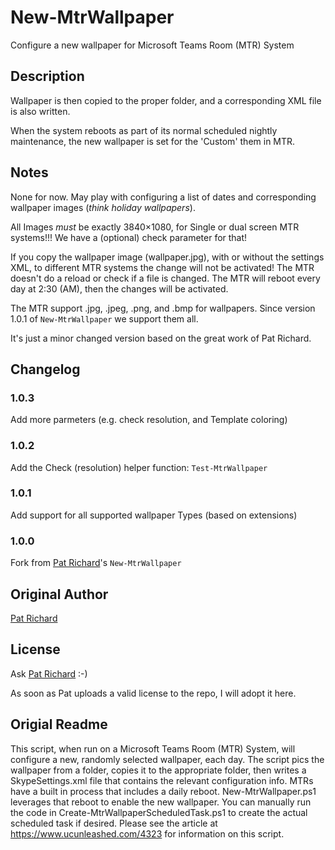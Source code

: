 # New-MtrWallpaper

Configure a new wallpaper for Microsoft Teams Room (MTR) System

## Description

Wallpaper is then copied to the proper folder, and a corresponding XML file is also written.

When the system reboots as part of its normal scheduled nightly maintenance, the new wallpaper is set for the 'Custom' them in MTR.

## Notes

None for now. May play with configuring a list of dates and corresponding wallpaper images (*think holiday wallpapers*).

All Images _must_ be exactly 3840×1080, for Single or dual screen MTR systems!!! We have a (optional) check parameter for that!

If you copy the wallpaper image (wallpaper.jpg), with or without the settings XML, to different MTR systems the change will not be activated!
The MTR doesn't do a reload or check if a file is changed.
The MTR will reboot every day at 2:30 (AM), then the changes will be activated.

The MTR support .jpg, .jpeg, .png, and .bmp for wallpapers. Since version 1.0.1 of `New-MtrWallpaper` we support them all.

It's just a minor changed version based on the great work of Pat Richard.

## Changelog

### 1.0.3

Add more parmeters (e.g. check resolution, and Template coloring)

### 1.0.2

Add the Check (resolution) helper function: `Test-MtrWallpaper`

### 1.0.1

Add support for all supported wallpaper Types (based on extensions)

### 1.0.0

Fork from [Pat Richard](https://github.com/patrichard/New-MtrWallpaper)'s `New-MtrWallpaper`

## Original Author

[Pat Richard](https://github.com/patrichard/New-MtrWallpaper)

## License

Ask [Pat Richard](https://github.com/patrichard/New-MtrWallpaper) :-)

As soon as Pat uploads a valid license to the repo, I will adopt it here.

## Origial Readme

This script, when run on a Microsoft Teams Room (MTR) System, will configure a new, randomly selected wallpaper, each day. The script pics the wallpaper from a folder, copies it to the appropriate folder, then writes a SkypeSettings.xml file that contains the relevant configuration info. MTRs have a built in process that includes a daily reboot. New-MtrWallpaper.ps1 leverages that reboot to enable the new wallpaper.
You can manually run the code in Create-MtrWallpaperScheduledTask.ps1 to create the actual scheduled task if desired.
Please see the article at https://www.ucunleashed.com/4323 for information on this script.
